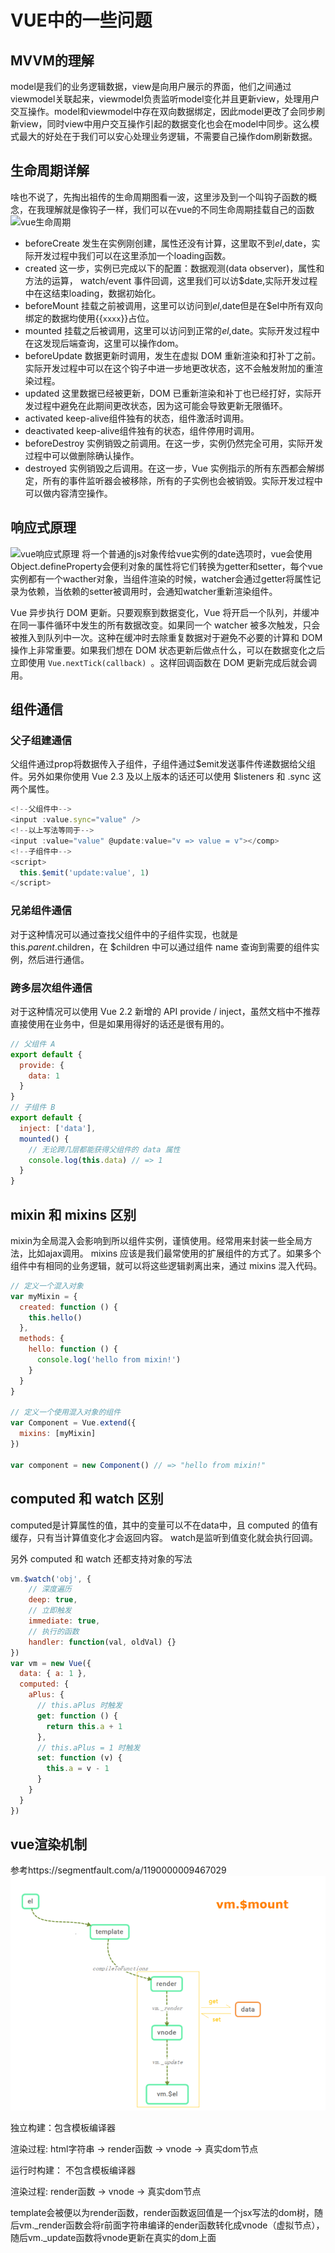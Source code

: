 # VUE中的一些问题

## MVVM的理解
model是我们的业务逻辑数据，view是向用户展示的界面，他们之间通过viewmodel关联起来，viewmodel负责监听model变化并且更新view，处理用户交互操作。model和viewmodel中存在双向数据绑定，因此model更改了会同步刷新view，同时view中用户交互操作引起的数据变化也会在model中同步。这么模式最大的好处在于我们可以安心处理业务逻辑，不需要自己操作dom刷新数据。
## 生命周期详解
啥也不说了，先掏出祖传的生命周期图看一波，这里涉及到一个叫钩子函数的概念，在我理解就是像钩子一样，我们可以在vue的不同生命周期挂载自己的函数<br>
![vue生命周期](https://cn.vuejs.org/images/lifecycle.png)
- beforeCreate 发生在实例刚创建，属性还没有计算，这里取不到$el,$date，实际开发过程中我们可以在这里添加一个loading函数。
- created 这一步，实例已完成以下的配置：数据观测(data observer)，属性和方法的运算， watch/event 事件回调，这里我们可以访$date,实际开发过程中在这结束loading，数据初始化。
- beforeMount 挂载之前被调用，这里可以访问到$el,$date但是在$el中所有双向绑定的数据均使用\{\{`xxxx`\}\}占位。
- mounted 挂载之后被调用，这里可以访问到正常的$el,$date。实际开发过程中在这发现后端查询，这里可以操作dom。
- beforeUpdate 数据更新时调用，发生在虚拟 DOM 重新渲染和打补丁之前。实际开发过程中可以在这个钩子中进一步地更改状态，这不会触发附加的重渲染过程。
- updated 这里数据已经被更新，DOM 已重新渲染和补丁也已经打好，实际开发过程中避免在此期间更改状态，因为这可能会导致更新无限循环。
- activated keep-alive组件独有的状态，组件激活时调用。
- deactivated keep-alive组件独有的状态，组件停用时调用。
- beforeDestroy 实例销毁之前调用。在这一步，实例仍然完全可用，实际开发过程中可以做删除确认操作。
- destroyed 实例销毁之后调用。在这一步，Vue 实例指示的所有东西都会解绑定，所有的事件监听器会被移除，所有的子实例也会被销毁。实际开发过程中可以做内容清空操作。

## 响应式原理
![vue响应式原理](https://cn.vuejs.org/images/data.png)
将一个普通的js对象传给vue实例的date选项时，vue会使用Object.defineProperty会便利对象的属性将它们转换为getter和setter，每个vue实例都有一个wacther对象，当组件渲染的时候，watcher会通过getter将属性记录为依赖，当依赖的setter被调用时，会通知watcher重新渲染组件。

Vue 异步执行 DOM 更新。只要观察到数据变化，Vue 将开启一个队列，并缓冲在同一事件循环中发生的所有数据改变。如果同一个 watcher 被多次触发，只会被推入到队列中一次。这种在缓冲时去除重复数据对于避免不必要的计算和 DOM 操作上非常重要。如果我们想在 DOM 状态更新后做点什么，可以在数据变化之后立即使用 `Vue.nextTick(callback) `。这样回调函数在 DOM 更新完成后就会调用。

## 组件通信
### 父子组建通信
父组件通过prop将数据传入子组件，子组件通过$emit发送事件传递数据给父组件。另外如果你使用 Vue 2.3 及以上版本的话还可以使用 $listeners 和 .sync 这两个属性。
```javascript
<!--父组件中-->
<input :value.sync="value" />
<!--以上写法等同于-->
<input :value="value" @update:value="v => value = v"></comp>
<!--子组件中-->
<script>
  this.$emit('update:value', 1)
</script>
```
### 兄弟组件通信
对于这种情况可以通过查找父组件中的子组件实现，也就是 this.$parent.$children，在 $children 中可以通过组件 name 查询到需要的组件实例，然后进行通信。
### 跨多层次组件通信
对于这种情况可以使用 Vue 2.2 新增的 API provide / inject，虽然文档中不推荐直接使用在业务中，但是如果用得好的话还是很有用的。
```javascript
// 父组件 A
export default {
  provide: {
    data: 1
  }
}
// 子组件 B
export default {
  inject: ['data'],
  mounted() {
    // 无论跨几层都能获得父组件的 data 属性
    console.log(this.data) // => 1
  }
}
```
## mixin 和 mixins 区别
mixin为全局混入会影响到所以组件实例，谨慎使用。经常用来封装一些全局方法，比如ajax调用。
mixins 应该是我们最常使用的扩展组件的方式了。如果多个组件中有相同的业务逻辑，就可以将这些逻辑剥离出来，通过 mixins 混入代码。
```javascript
// 定义一个混入对象
var myMixin = {
  created: function () {
    this.hello()
  },
  methods: {
    hello: function () {
      console.log('hello from mixin!')
    }
  }
}

// 定义一个使用混入对象的组件
var Component = Vue.extend({
  mixins: [myMixin]
})

var component = new Component() // => "hello from mixin!"
```
## computed 和 watch 区别
computed是计算属性的值，其中的变量可以不在data中，且 computed 的值有缓存，只有当计算值变化才会返回内容。
watch是监听到值变化就会执行回调。

另外 computed 和 watch 还都支持对象的写法
```javascript
vm.$watch('obj', {
    // 深度遍历
    deep: true,
    // 立即触发
    immediate: true,
    // 执行的函数
    handler: function(val, oldVal) {}
})
var vm = new Vue({
  data: { a: 1 },
  computed: {
    aPlus: {
      // this.aPlus 时触发
      get: function () {
        return this.a + 1
      },
      // this.aPlus = 1 时触发
      set: function (v) {
        this.a = v - 1
      }
    }
  }
})
```
## vue渲染机制
参考https://segmentfault.com/a/1190000009467029
![vue渲染机制](../.vuepress/public/img/vueRender.png)

独立构建：包含模板编译器

渲染过程: html字符串 → render函数 → vnode → 真实dom节点

运行时构建： 不包含模板编译器

渲染过程: render函数 → vnode → 真实dom节点

template会被便以为render函数，render函数返回值是一个jsx写法的dom树，随后vm._render函数会将r前面字符串编译的ender函数转化成vnode（虚拟节点），随后vm._update函数将vnode更新在真实的dom上面
